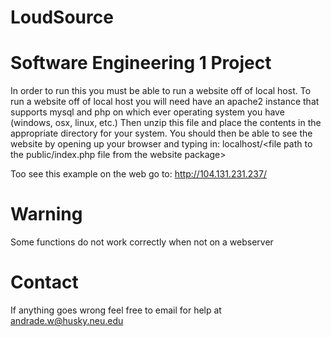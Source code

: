 LoudSource
==========

Software Engineering 1 Project
================================
In order to run this you must be able to run a website off of local host.
To run a website off of local host you will need have an apache2 instance that supports mysql and php on which ever
operating system you have (windows, osx, linux, etc.)
Then unzip this file and place the contents in the appropriate directory for your system.
You should then be able to see the website by opening up your browser and typing in:
localhost/<file path to the public/index.php file from the website package>

Too see this example on the web go to: http://104.131.231.237/

Warning
=========
Some functions do not work correctly when not on a webserver

Contact
========
If anything goes wrong feel free to email for help at andrade.w@husky.neu.edu